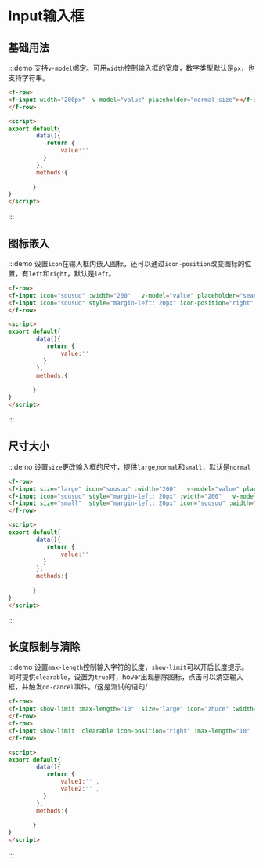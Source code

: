 # Input输入框 


## 基础用法
:::demo 支持`v-model`绑定。可用`width`控制输入框的宽度，数字类型默认是`px`，也支持字符串。
```html
<f-row>
<f-input width="200px"  v-model="value" placeholder="normal size"></f-input>
</f-row>

<script>
export default{
        data(){
           return {
               value:''           
          }
        },
        methods:{
       
       }
}
</script>
```
:::


## 图标嵌入
:::demo 设置`icon`在输入框内嵌入图标，还可以通过`icon-position`改变图标的位置，有`left`和`right`，默认是`left`。
```html
<f-row>
<f-input icon="sousuo" :width="200"   v-model="value" placeholder="search something...."></f-input>
<f-input icon="sousuo" style="margin-left: 20px" icon-position="right" :width="200"   v-model="value" placeholder="search something...."></f-input>
</f-row>

<script>
export default{
        data(){
           return {
               value:''           
          }
        },
        methods:{
       
       }
}
</script>
```
:::


## 尺寸大小
:::demo 设置`size`更改输入框的尺寸，提供`large`,`normal`和`small`，默认是`normal`
```html
<f-row>
<f-input size="large" icon="sousuo" :width="200"   v-model="value" placeholder="search something...."></f-input>
<f-input icon="sousuo" style="margin-left: 20px" :width="200"   v-model="value" placeholder="search something...."></f-input>
<f-input size="small"  style="margin-left: 20px" icon="sousuo" :width="200"   v-model="value" placeholder="search something...."></f-input>
</f-row>

<script>
export default{
        data(){
           return {
               value:''           
          }
        },
        methods:{
       
       }
}
</script>
```
:::

## 长度限制与清除
:::demo 设置`max-length`控制输入字符的长度，`show-limit`可以开启长度提示。同时提供`clearable`，设置为`true`时，hover出现删除图标，点击可以清空输入框，并触发`on-cancel`事件。/这是测试的语句/
```html
<f-row>
<f-input show-limit :max-length="10"  size="large" icon="zhuce" :width="300"   v-model="value1" placeholder="用户名不得超过10个字"></f-input>
</f-row>
<f-row>
<f-input show-limit  clearable icon-position="right" :max-length="10"  size="large" icon="zhuce" :width="300"   v-model="value2" placeholder="用户名不得超过10个字"></f-input>
</f-row>

<script>
export default{
        data(){
           return {
               value1:'' ,          
               value2:'' ,          
          }
        },
        methods:{
       
       }
}
</script>
```
:::